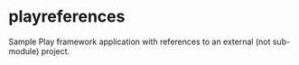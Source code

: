 playreferences
==============

Sample Play framework application with references to an external (not sub-module) project.
